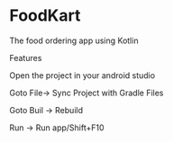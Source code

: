 # FoodKart
The food ordering app using Kotlin


Features


Open the project in your android studio

Goto File-> Sync Project with Gradle Files

Goto Buil -> Rebuild

Run -> Run app/Shift+F10
